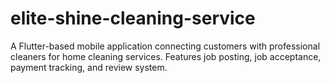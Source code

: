 # elite-shine-cleaning-service
A Flutter-based mobile application connecting customers with professional cleaners for home cleaning services. Features job posting, job acceptance, payment tracking, and review system.
